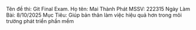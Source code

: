  Tên đề thi: Git Final Exam.
 Họ tên: Mai Thành Phát
 MSSV: 222315
 Ngày Làm Bài: 8/10/2025
 Mục Tiêu: Giúp bản thân làm việc hiệu quả hơn trong môi trường phát triển phần mềm 
